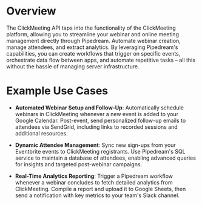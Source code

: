 # Overview

The ClickMeeting API taps into the functionality of the ClickMeeting platform, allowing you to streamline your webinar and online meeting management directly through Pipedream. Automate webinar creation, manage attendees, and extract analytics. By leveraging Pipedream's capabilities, you can create workflows that trigger on specific events, orchestrate data flow between apps, and automate repetitive tasks – all this without the hassle of managing server infrastructure.

# Example Use Cases

- **Automated Webinar Setup and Follow-Up**: Automatically schedule webinars in ClickMeeting whenever a new event is added to your Google Calendar. Post-event, send personalized follow-up emails to attendees via SendGrid, including links to recorded sessions and additional resources.

- **Dynamic Attendee Management**: Sync new sign-ups from your Eventbrite events to ClickMeeting registrants. Use Pipedream's SQL service to maintain a database of attendees, enabling advanced queries for insights and targeted post-webinar campaigns.

- **Real-Time Analytics Reporting**: Trigger a Pipedream workflow whenever a webinar concludes to fetch detailed analytics from ClickMeeting. Compile a report and upload it to Google Sheets, then send a notification with key metrics to your team's Slack channel.
